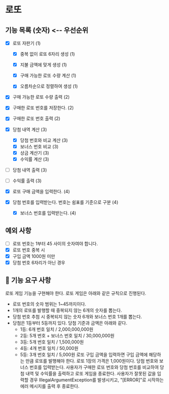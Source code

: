 # 로또

## 기능 목록 (숫자) <-- 우선순위
- [x] 로또 자판기 (1)
  - [x] 중복 없이 로또 6자리 생성 (1)
  - [x] 지불 금액에 맞게 생성 (1)
  - [x] 구매 가능한 로또 수량 계산 (1)
  - [x] 오름차순으로 정렬하여 생성 (1)


- [x] 구매 가능한 로또 수량 출력 (2)
- [x] 구매한 로또 번호를 저장한다. (2)
- [x] 구매한 로또 번호 출력 (2)



- [x] 당첨 내역 계산 (3)
  - [x] 당첨 번호와 비교 계산 (3)
  - [x] 보너스 번호 비교 (3)
  - [x] 상금 계산기 (3)
  - [x] 수익률 계산 (3)
- [ ] 당첨 내역 출력 (3)
- [ ] 수익률 출력 (3)


- [x] 로또 구매 금액을 입력한다. (4)
- [x] 당첨 번호를 입력받는다. 번호는 쉼표를 기준으로 구분 (4)
    - [x] 보너스 번호를 입력받는다. (4)

## 예외 사항
- [ ] 로또 번호는 1부터 45 사이의 숫자여야 합니다.
- [x] 로또 번호 중복 시
- [x] 구입 금액 1000원 미만
- [x] 당첨 번호 6자리가 아닌 경우

## 🚀 기능 요구 사항
로또 게임 기능을 구현해야 한다. 로또 게임은 아래와 같은 규칙으로 진행된다.

- 로또 번호의 숫자 범위는 1~45까지이다.
- 1개의 로또를 발행할 때 중복되지 않는 6개의 숫자를 뽑는다.
- 당첨 번호 추첨 시 중복되지 않는 숫자 6개와 보너스 번호 1개를 뽑는다.
- 당첨은 1등부터 5등까지 있다. 당첨 기준과 금액은 아래와 같다.
    - 1등: 6개 번호 일치 / 2,000,000,000원
    - 2등: 5개 번호 + 보너스 번호 일치 / 30,000,000원
    - 3등: 5개 번호 일치 / 1,500,000원
    - 4등: 4개 번호 일치 / 50,000원
    - 5등: 3개 번호 일치 / 5,000원
      로또 구입 금액을 입력하면 구입 금액에 해당하는 만큼 로또를 발행해야 한다.
      로또 1장의 가격은 1,000원이다.
      당첨 번호와 보너스 번호를 입력받는다.
      사용자가 구매한 로또 번호와 당첨 번호를 비교하여 당첨 내역 및 수익률을 출력하고 로또 게임을 종료한다.
      사용자가 잘못된 값을 입력할 경우 IllegalArgumentException를 발생시키고, "[ERROR]"로 시작하는 에러 메시지를 출력 후 종료한다.